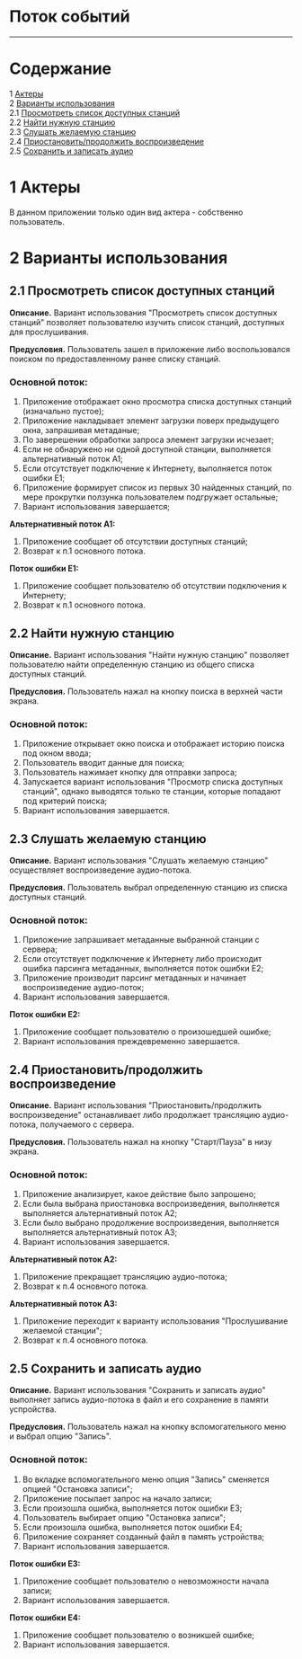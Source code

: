 # Поток событий
---

# Содержание
1 [Актеры](#actors)  
2 [Варианты использования](#use_cases)  
2.1 [Просмотреть список доступных станций](#available_stations_list_view)  
2.2 [Найти нужную станцию](#search)  
2.3 [Слушать желаемую станцию](#listening_to_station)  
2.4 [Приостановить/продолжить воспроизведение](#start_pause)  
2.5 [Сохранить и записать аудио](#save_and_download)  

<a name="actors"/>

# 1 Актеры

В данном приложении только один вид актера - собственно пользователь.  

<a name="use_cases"/>

# 2 Варианты использования

<a name="available_stations_list_view"/>

## 2.1 Просмотреть список доступных станций

**Описание.** Вариант использования "Просмотреть список доступных станций" позволяет пользователю изучить список станций, доступных для прослушивания.  

**Предусловия.** Пользователь зашел в приложение либо воспользовался поиском по предоставленному ранее списку станций.  

### Основной поток:
1. Приложение отображает окно просмотра списка доступных станций (изначально пустое);
2. Приложение накладывает элемент загрузки поверх предыдущего окна, запрашивая метаданые;
3. По заверешении обработки запроса элемент загрузки исчезает;
4. Если не обнаружено ни одной доступной станции, выполняется альтернативный поток А1;
5. Если отсутствует подключение к Интернету, выполняется поток ошибки Е1;
6. Приложение формирует список из первых 30 найденных станций, по мере прокрутки ползунка пользователем подгружает остальные;
7. Вариант использования завершается;  

**Альтернативный поток А1:**
1. Приложение сообщает об отсутствии доступных станций;
2. Возврат к п.1 основного потока.

**Поток ошибки Е1:**
1. Приложение сообщает пользователю об отсутствии подключения к Интернету;
2. Возврат к п.1 основного потока.

<a name="search"/>

## 2.2 Найти нужную станцию

**Описание.** Вариант использования "Найти нужную станцию" позволяет пользователю найти определенную станцию из общего списка доступных станций.  

**Предусловия.** Пользователь нажал на кнопку поиска в верхней части экрана.  

### Основной поток:
1. Приложение открывает окно поиска и отображает историю поиска под окном ввода;
2. Пользователь вводит данные для поиска;
3. Пользователь нажимает кнопку для отправки запроса;
4. Запускается вариант использования "Просмотр списка доступных станций", однако выводятся только те станции, которые попадают под критерий поиска;   
5. Вариант использования завершается.

<a name="listening_to_station"/>

## 2.3 Слушать желаемую станцию

**Описание.** Вариант использования "Слушать желаемую станцию" осуществляет воспроизведение аудио-потока.  

**Предусловия.** Пользователь выбрал определенную станцию из списка доступных станций.  

### Основной поток:
1. Приложение запрашивает метаданные выбранной станции с сервера;  
2. Если отсутствует подключение к Интернету либо происходит ошибка парсинга метаданных, выполняется поток ошибки Е2; 
3. Приложение производит парсинг метаданных и начинает воспроизведение аудио-поток;
4. Вариант использования завершается.

**Поток ошибки Е2:**
1. Приложение сообщает пользователю о произошедшей ошибке;  
2. Вариант использования преждевременно завершается.

<a name="start_pause"/>

## 2.4 Приостановить/продолжить воспроизведение

**Описание.** Вариант использования "Приостановить/продолжить воспроизведение" останавливает либо продолжает трансляцию аудио-потока, получаемого с сервера.  

**Предусловия.** Пользователь нажал на кнопку "Старт/Пауза" в низу экрана.

### Основной поток:
1. Приложение анализирует, какое действие было запрошено;
2. Если была выбрана приостановка воспроизведения, выполняется выполняется альтернативный поток А2;
3. Если было выбрано продолжение воспроизведения, выполняется выполняется альтернативный поток А3;
4. Вариант использования завершается.

**Альтернативный поток А2:**
1. Приложение прекращает трансляцию аудио-потока; 
2. Возврат к п.4 основного потока.  

**Альтернативный поток А3:**
1. Приложение переходит к варианту использования "Прослушивание желаемой станции";  
2. Возврат к п.4 основного потока.  

<a name="save_and_download"/>

## 2.5 Сохранить и записать аудио

**Описание.** Вариант использования "Сохранить и записать аудио" выполняет запись аудио-потока в файл и его сохранение в памяти успройства.  

**Предусловия.** Пользователь нажал на кнопку вспомогательного меню и выбрал опцию "Запись".  

### Основной поток:
1. Во вкладке вспомогательного меню опция "Запись" сменяется опцией "Остановка записи";
2. Приложение посылает запрос на начало записи;  
3. Если произошла ошибка, выполняется поток ошибки Е3; 
4. Пользователь выбирает опцию "Остановка записи";
5. Если произошла ошибка, выполняется поток ошибки Е4; 
6. Приложение сохраняет созданный файл в память устройства;  
7. Вариант использования завершается.

**Поток ошибки Е3:**
1. Приложение сообщает пользователю о невозможности начала записи;
2. Вариант использования завершается.

**Поток ошибки Е4:**
1. Приложение сообщает пользователю о возникшей ошибке;
2. Вариант использования завершается.

